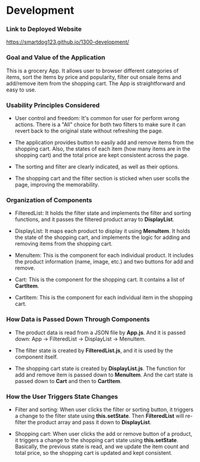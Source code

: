 # Development

### Link to Deployed Website

https://smartdog123.github.io/1300-development/

### Goal and Value of the Application

This is a grocery App. It allows user to browser different categories of items, sort the items by price and popularity, filter out onsale items and add/remove item from the shopping cart. The App is straightforward and easy to use.

### Usability Principles Considered

- User control and freedom: It's common for user for perform wrong actions. There is a "All" choice for both two filters to make sure it can revert back to the original state without refreshing the page.

- The application provides button to easily add and remove items from the shopping cart. Also, the states of each item (how many items are in the shopping cart) and the total price are kept consistent across the page.

- The sorting and filter are clearly indicated, as well as their options.

- The shopping cart and the filter section is sticked when user scolls the page, improving the memorability.

### Organization of Components

- FilteredList: It holds the filter state and implements the filter and sorting functions, and it passes the filtered product array to **DisplayList**.

* DisplayList: It maps each product to display it using **MenuItem**. It holds the state of the shopping cart, and implements the logic for adding and removing items from the shopping cart.

* MenuItem: This is the component for each individual product. It includes the product information (name, image, etc.) and two buttons for add and remove.

* Cart: This is the component for the shopping cart. It contains a list of **CartItem**.

* CartItem: This is the component for each individual item in the shopping cart.

### How Data is Passed Down Through Components

- The product data is read from a JSON file by **App.js**. And it is passed down: App -> FilteredList -> DisplayList -> MenuItem.

* The filter state is created by **FilteredList.js**, and it is used by the component itself.

- The shopping cart state is created by **DisplayList.js**. The function for add and remove item is passed down to **MenuItem**. And the cart state is passed down to **Cart** and then to **CartItem**.

### How the User Triggers State Changes

- Filter and sorting: When user clicks the filter or sorting button, it triggers a change to the filter state using **this.setState**. Then **FilteredList** will re-filter the product array and pass it down to **DisplayList**.

* Shopping cart: When user clicks the add or remove button of a product, it triggers a change to the shopping cart state using **this.setState**. Basically, the previous state is read, and we update the item count and total price, so the shopping cart is updated and kept consistent.
